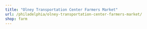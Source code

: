 ```yaml
---
title: "Olney Transportation Center Farmers Market"
url: /philadelphia/olney-transportation-center-farmers-market/
shop: farm
---
```

